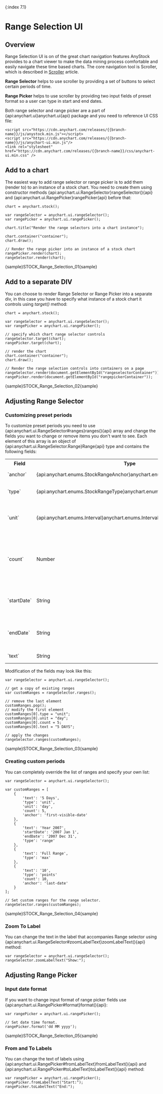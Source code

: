 {:index 7.1}

# Range Selection UI

## Overview

Range Selection UI is on of the great chart navigation features AnyStock provides to a chart viewer to make the data mining process comfortable and easily navigate these time based charts. The core navigation tool is Scroller, which is described in [Scroller](Scroller) article. 

**Range Selector** helps to use scroller by providing a set of buttons to select certain periods of time.

**Range Picker** helps to use scroller by providing two input fields of preset format so a user can type in start and end dates.

Both range selector and range picker are a part of {api:anychart.ui}anychart.ui{api} package and you need to reference UI CSS file:

```
<script src="https://cdn.anychart.com/releases/{{branch-name}}/js/anystock.min.js"></script>
<script src="https://cdn.anychart.com/releases/{{branch-name}}/js/anychart-ui.min.js"/>
<link rel="stylesheet" href="https://cdn.anychart.com/releases/{{branch-name}}/css/anychart-ui.min.css" />
```

## Add to a chart

The easiest way to add range selector or range picker is to add them (render to) to an instance of a stock chart. You need to create them using constructor methods {api:anychart.ui.RangeSelector}rangeSelector(){api} and {api:anychart.ui.RangePicker}rangePicker{api} before that:

```
chart = anychart.stock();

var rangeSelector = anychart.ui.rangeSelector();
var rangePicker = anychart.ui.rangePicker();

chart.title("Render the range selectors into a chart instance");

chart.container("container");
chart.draw();

// Render the range picker into an instance of a stock chart
rangePicker.render(chart);
rangeSelector.render(chart);
```

{sample}STOCK\_Range\_Selection\_01{sample}

## Add to a separate DIV

You can choose to render Range Selector or Range Picker into a separate div, in this case you have to specify what instance of a stock chart it controls using *target()* method:

```
chart = anychart.stock();

var rangeSelector = anychart.ui.rangeSelector();
var rangePicker = anychart.ui.rangePicker();

// specify which chart range selector controls
rangeSelector.target(chart);
rangePicker.target(chart);

// render the chart
chart.container("container");
chart.draw();

// Render the range selection controls into containers on a page
rangeSelector.render(document.getElementById("rangeselectorContainer"));
rangePicker.render(document.getElementById("rangepickerContainer"));
```

{sample}STOCK\_Range\_Selection\_02{sample}

## Adjusting Range Selector

### Customizing preset periods

To customize preset periods you need to use {api:anychart.ui.RangeSelector#ranges}ranges(){api} array and change the fields you want to change or remove items you don't want to see. Each element of this array is an object of {api:anychart.ui.RangeSelector.Range}Range{api} type and contains the following fields:

<table>
<tr>
<th>Field</th>
<th>Type</th>
<th>Description</th>
</tr>
<tr>
<td>`anchor`</td>
<td>{api:anychart.enums.StockRangeAnchor}anychart.enums.StockRangeAnchor{api}</td>
<td>Range starting point.</td>
</tr>
<tr>
<td>`type`</td>
<td>{api:anychart.enums.StockRangeType}anychart.enums.StockRangeType{api}</td>
<td>Type of range measurement: preset or unit.</td>
</tr>
<tr>
<td>`unit`</td>
<td>{api:anychart.enums.Interval}anychart.enums.Interval{api}</td>
<td>When `type` is set to `'unit'` - range measurement.</td>
</tr>
<tr>
<td>`count`</td>
<td>Number</td>
<td>When `type` is set to `'unit'` (and `unit` is set) or `'points'` - number of units or points.</td>
</tr>
<tr>
<td>`startDate`</td>
<td>String</td>
<td>Start date for the fixed range when type is set to `'range'`.</td>
</tr>
<tr>
<td>`endDate`</td>
<td>String</td>
<td>End date for the fixed range when type is set to `'range'`.</td>
</tr>
<tr>
<td>`text`</td>
<td>String</td>
<td>Text to display.</td>
</tr>
</table>

Modification of the fields may look like this:

```
var rangeSelector = anychart.ui.rangeSelector();

// get a copy of existing ranges
var customRanges = rangeSelector.ranges();

// remove the last element
customRanges.pop();
// modify the first element
customRanges[0].type = "unit";
customRanges[0].unit = "day";
customRanges[0].count = 5;
customRanges[0].text = "5 DAYS";

// apply the changes
rangeSelector.ranges(customRanges);
```

{sample}STOCK\_Range\_Selection\_03{sample}

### Creating custom periods

You can completely override the list of ranges and specify your own list: 

```
var rangeSelector = anychart.ui.rangeSelector();

var customRanges = [
    {
        'text': '5 Days',
        'type': 'unit',
        'unit': 'day',
        'count': 5,
        'anchor': 'first-visible-date'
    },
    {
        'text': 'Year 2007',
        'startDate': '2007 Jan 1',
        'endDate': '2007 Dec 31',
        'type': 'range'
    },
    {
        'text': 'Full Range',
        'type': 'max'
    },
    {
        'text': '10',
        'type': 'points'
        'count': 10,
        'anchor': 'last-date'
    }
];

// Set custom ranges for the range selector.
rangeSelector.ranges(customRanges);
```

{sample}STOCK\_Range\_Selection\_04{sample}

### Zoom To Label

You can change the text in the label that accompanies Range selector using {api:anychart.ui.RangeSelector#zoomLabelText}zoomLabelText(){api} method:

```
var rangeSelector = anychart.ui.rangeSelector();
rangeSelector.zoomLabelText("Show:");
```

## Adjusting Range Picker

### Input date format

If you want to change input format of range picker fields use {api:anychart.ui.RangePicker#format}format(){api}:

```
var rangePicker = anychart.ui.rangePicker();

// Set date time format.
rangePicker.format('dd MM yyyy');
```

{sample}STOCK\_Range\_Selection\_05{sample}

### From and To Labels

You can change the text of labels using {api:anychart.ui.RangePicker#fromLabelText}fromLabelText(){api} and {api:anychart.ui.RangePicker#toLabelText}toLabelText(){api} method:

```
var rangePicker = anychart.ui.rangePicker();
rangePicker.fromLabelText("Start:");
rangePicker.toLabelText("End:");
```

